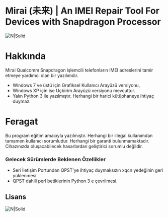 # Mirai (未来) | An IMEI Repair Tool For Devices with Snapdragon Processor

![N|Solid](http://i67.tinypic.com/sy8t5e.png)

# Hakkında
Mirai Qualcomm Snapdragon işlemcili telefonların IMEI adreslerini tamir etmeye yardımcı olan bir yazılımdır.

  - Windows 7 ve üstü için Grafiksel Kullanıcı Arayüzü versiyonu,
  - Windows XP için ise Uçbirim Arayüzü versiyonu mevcuttur.
  - Yalın Python 3 ile yazılmıştır. Herhangi bir harici kütüphaneye ihtiyaç duymaz.

# Feragat
Bu program eğitim amacıyla yazılmıştır. Herhangi bir illegal kullanımdan tamamen kullanıcı sorumludur. Herhangi bir garanti bulunmamaktadır. Cihazınızda oluşacabilecek hasarlardan geliştirici sorumlu değildir.

### Gelecek Sürümlerde Beklenen Özellikler

 - Seri İletişim Portundan QPST'ye ihtiyaç duymaksızın xqcn yedeğinin geri yüklenmesi.
 - QPST dahili perl betiklerinin Python 3 e çevrilmesi.

Lisans
----
![N|Solid](https://www.gnu.org/graphics/gplv3-127x51.png)

